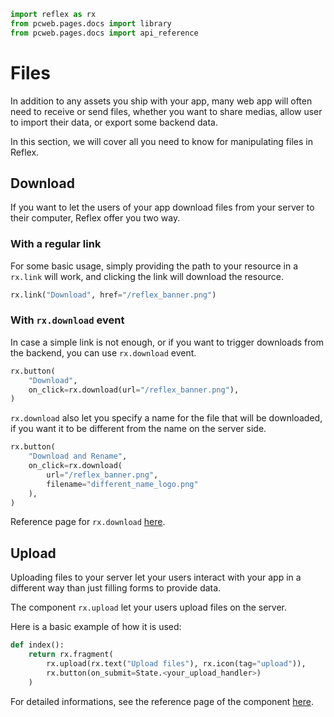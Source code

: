 ```python exec
import reflex as rx
from pcweb.pages.docs import library
from pcweb.pages.docs import api_reference
```

# Files

In addition to any assets you ship with your app, many web app will often need to receive or send files, whether you want to share medias, allow user to import their data, or export some backend data.

In this section, we will cover all you need to know for manipulating files in Reflex.

## Download

If you want to let the users of your app download files from your server to their computer, Reflex offer you two way.

### With a regular link

For some basic usage, simply providing the path to your resource in a `rx.link` will work, and clicking the link will download the resource.

```python demo
rx.link("Download", href="/reflex_banner.png")
```

### With `rx.download` event

In case a simple link is not enough, or if you want to trigger downloads from the backend, you can use `rx.download` event.

```python demo
rx.button(
    "Download", 
    on_click=rx.download(url="/reflex_banner.png"),
)
```

`rx.download` also let you specify a name for the file that will be downloaded, if you want it to be different from the name on the server side.

```python demo
rx.button(
    "Download and Rename", 
    on_click=rx.download(
        url="/reflex_banner.png", 
        filename="different_name_logo.png"
    ),
)
```

Reference page for `rx.download` [here]({api_reference.special_events.path}).

## Upload

Uploading files to your server let your users interact with your app in a different way than just filling forms to provide data.

The component `rx.upload` let your users upload files on the server.

Here is a basic example of how it is used:

```python
def index():
    return rx.fragment(
        rx.upload(rx.text("Upload files"), rx.icon(tag="upload")),
        rx.button(on_submit=State.<your_upload_handler>)
    )
```

For detailed informations, see the reference page of the component [here]({library.forms.upload.path}).
